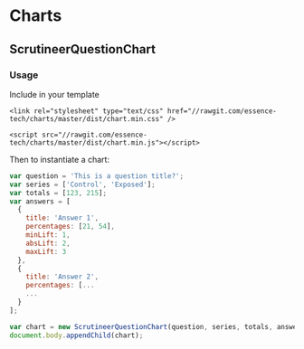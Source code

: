 # Charts

## ScrutineerQuestionChart

### Usage

Include in your template
```
<link rel="stylesheet" type="text/css" href="//rawgit.com/essence-tech/charts/master/dist/chart.min.css" />
```
```
<script src="//rawgit.com/essence-tech/charts/master/dist/chart.min.js"></script>
```

Then to instantiate a chart:
```javascript
var question = 'This is a question title?';
var series = ['Control', 'Exposed'];
var totals = [123, 215];
var answers = [
  {
    title: 'Answer 1',
    percentages: [21, 54],
    minLift: 1,
    absLift: 2,
    maxLift: 3
  },
  {
    title: 'Answer 2',
    percentages: [...
    ...
  }
];

var chart = new ScrutineerQuestionChart(question, series, totals, answers);
document.body.appendChild(chart);
```
